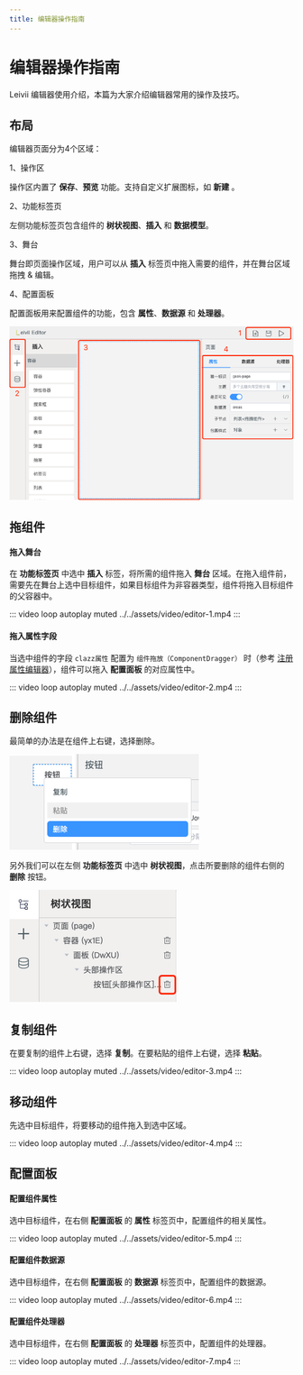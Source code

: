 ```yaml
---
title: 编辑器操作指南
---
```


# 编辑器操作指南

Leivii 编辑器使用介绍，本篇为大家介绍编辑器常用的操作及技巧。

## 布局

编辑器页面分为4个区域：

1、操作区

操作区内置了 **保存**、**预览** 功能。支持自定义扩展图标，如 **新建** 。

2、功能标签页

左侧功能标签页包含组件的 **树状视图**、**插入** 和 **数据模型**。

3、舞台

舞台即页面操作区域，用户可以从 **插入** 标签页中拖入需要的组件，并在舞台区域拖拽 & 编辑。

4、配置面板

配置面板用来配置组件的功能，包含 **属性**、**数据源** 和 **处理器**。

![布局](../../assets/img/editor-1.png)

## 拖组件

#### 拖入舞台

在 **功能标签页** 中选中 **插入** 标签，将所需的组件拖入 **舞台** 区域。在拖入组件前，需要先在舞台上选中目标组件，如果目标组件为非容器类型，组件将拖入目标组件的父容器中。

::: video loop autoplay muted
../../assets/video/editor-1.mp4
:::

#### 拖入属性字段

当选中组件的字段 `clazz属性` 配置为 `组件拖放（ComponentDragger）` 时（参考 [注册属性编辑器](../advanced/prop)），组件可以拖入 **配置面板** 的对应属性中。

::: video loop autoplay muted
../../assets/video/editor-2.mp4
:::

## 删除组件

最简单的办法是在组件上右键，选择删除。

![右键删除组件](../../assets/img/editor-2.png)

另外我们可以在左侧 **功能标签页** 中选中 **树状视图**，点击所要删除的组件右侧的 **删除** 按钮。

![从树状视图删除组件](../../assets/img/editor-3.png)

## 复制组件

在要复制的组件上右键，选择 **复制**。在要粘贴的组件上右键，选择 **粘贴**。

::: video loop autoplay muted
../../assets/video/editor-3.mp4
:::

## 移动组件

先选中目标组件，将要移动的组件拖入到选中区域。

::: video loop autoplay muted
../../assets/video/editor-4.mp4
:::

## 配置面板

#### 配置组件属性

选中目标组件，在右侧 **配置面板** 的 **属性** 标签页中，配置组件的相关属性。

::: video loop autoplay muted
../../assets/video/editor-5.mp4
:::

#### 配置组件数据源

选中目标组件，在右侧 **配置面板** 的 **数据源** 标签页中，配置组件的数据源。

::: video loop autoplay muted
../../assets/video/editor-6.mp4
:::

#### 配置组件处理器

选中目标组件，在右侧 **配置面板** 的 **处理器** 标签页中，配置组件的处理器。

::: video loop autoplay muted
../../assets/video/editor-7.mp4
:::
